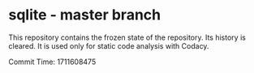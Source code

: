 # sqlite - master branch

This repository contains the frozen state of the repository.
Its history is cleared. It is used only for static code
analysis with Codacy.

Commit Time: 1711608475